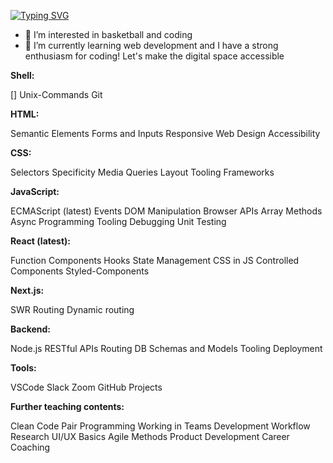 [![Typing SVG](https://readme-typing-svg.demolab.com?font=Fira+Code&pause=1000&random=false&width=435&lines=My+name+is+Andreas&color=%23FF0000)](https://git.io/typing-svg)
- 👀 I’m interested in basketball and coding
- 🌱 I’m currently learning web development
and I have a strong enthusiasm for coding! Let's make the digital space accessible


**Shell:**

[] Unix-Commands 
Git

**HTML:**

Semantic Elements
Forms and Inputs
Responsive Web Design
Accessibility

**CSS:**

Selectors 
Specificity 
Media Queries 
Layout 
Tooling 
Frameworks

**JavaScript:**

ECMAScript (latest)
Events
DOM Manipulation
Browser APIs
Array Methods
Async Programming 
Tooling
Debugging
Unit Testing

**React (latest):**

Function Components
Hooks
State Management
CSS in JS
Controlled Components
Styled-Components

**Next.js:**

SWR
Routing
Dynamic routing

**Backend:**

Node.js
RESTful APIs
Routing
DB Schemas and Models
Tooling Deployment

**Tools:**

VSCode
Slack
Zoom
GitHub Projects 

**Further teaching contents:**

Clean Code
Pair Programming 
Working in Teams
Development Workflow
Research
UI/UX Basics
Agile Methods
Product Development
Career Coaching



<!---
Andreas-Gottwald/Andreas-Gottwald is a ✨ special ✨ repository because its `README.md` (this file) appears on your GitHub profile.
You can click the Preview link to take a look at your changes.
--->
